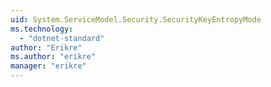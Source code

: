 ```yaml
---
uid: System.ServiceModel.Security.SecurityKeyEntropyMode
ms.technology: 
  - "dotnet-standard"
author: "Erikre"
ms.author: "erikre"
manager: "erikre"
---
```

